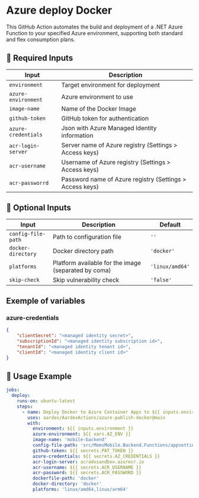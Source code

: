 # Azure deploy Docker

This GitHub Action automates the build and deployment of a .NET Azure Function to your specified Azure environment,
supporting both standard and flex consumption plans.

## 🔑 Required Inputs

| Input               | Description                                              |
|---------------------|----------------------------------------------------------|
| `environment`       | Target environment for deployment                        |
| `azure-environment` | Azure environment to use                                 |
| `image-name`        | Name of the Docker Image                                 |
| `github-token`      | GitHub token for authentication                          |
| `azure-credentials` | Json with Azure Managed Identity information             |
| `acr-login-server`  | Server name of Azure registry (Settings > Access keys)   |
| `acr-username`      | Username of Azure registry (Settings > Access keys)      |
| `acr-passworrd`     | Password name of Azure registry (Settings > Access keys) |

## 📝 Optional Inputs

| Input              | Description                                          | Default         |
|--------------------|------------------------------------------------------|-----------------|
| `config-file-path` | Path to configuration file                           | `''`            |
| `docker-directory` | Docker directory path                                | `'docker'`      |
| `platforms`        | Platform available for the image (separated by coma) | `'linux/amd64'` |
| `skip-check`       | Skip vulnerability check                             | `'false'`       |

## Exemple of variables
### azure-credentials
```json
{
    "clientSecret": "<managed identity secret>",
    "subscriptionId": "<managed identity subscription id>",
    "tenantId": "<managed identity tenant id>",
    "clientId": "<managed identity client id>"
}
```

## 🚀 Usage Example

```yaml 
jobs:
  deploy:
    runs-on: ubuntu-latest
    steps:
      - name: Deploy Docker to Azure Container Apps to ${{ inputs.environment }}
        uses: aardex/AardexActions/azure-publish-docker@main
        with:
          environment: ${{ inputs.environment }}
          azure-environment: ${{ vars.AZ_ENV }}
          image-name: 'mobile-backend'
          config-file-path: 'src/MemsMobile.Backend.Functions/appsettings.json'
          github-token: ${{ secrets.PAT_TOKEN }}
          azure-credentials: ${{ secrets.AZ_CREDENTIALS }}
          acr-login-server: acradxsandbox.azurecr.io
          acr-username: ${{ secrets.ACR_USERNAME }}
          acr-password: ${{ secrets.ACR_PASSWORD }}
          dockerfile-path: 'docker'
          docker-directory: 'docker'
          platforms: 'linux/amd64,linux/arm64'
```